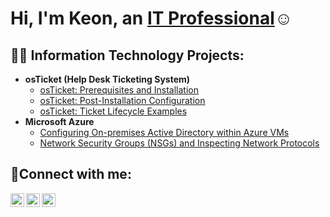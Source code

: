 <h1>Hi, I'm Keon, an <a href="https://linkedin.com/in/keon-lee-thompson-27aa39387">IT Professional</a>☺</h1>

<h2>👨‍💻 Information Technology Projects:</h2>

- <b>osTicket (Help Desk Ticketing System)</b>
  - [osTicket: Prerequisites and Installation](https://github.com/Keon-T/osticket-prereqs)
  - [osTicket: Post-Installation Configuration](https://github.com/Keon-T/post-install-config)
  - [osTicket: Ticket Lifecycle Examples](https://github.com/Keon-T/ticket-lifecycle)
- <b>Microsoft Azure</b>
  - [Configuring On-premises Active Directory within Azure VMs](https://github.com/Keon-T/configure-ad)
  - [Network Security Groups (NSGs) and Inspecting Network Protocols](https://github.com/joshmadakorcc/azure-network-protocols)


<h2>🤳Connect with me:</h2>

[<img align="left" alt="Josh | Twitter" width="22px" src="https://cdn.jsdelivr.net/npm/simple-icons@v3/icons/twitter.svg" />][twitter]
[<img align="left" alt="Josh | LinkedIn" width="22px" src="https://cdn.jsdelivr.net/npm/simple-icons@v3/icons/linkedin.svg" />][linkedin]
[<img align="left" alt="Josh | Instagram" width="22px" src="https://cdn.jsdelivr.net/npm/simple-icons@v3/icons/instagram.svg" />][instagram]

[twitter]: https://twitter.com/Josh
[instagram]: https://www.instagram.com/Josh
[linkedin]: https://linkedin.com/in/Josh
